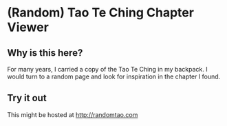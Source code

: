 # (Random) Tao Te Ching Chapter Viewer

## Why is this here?

For many years, I carried a copy of the Tao Te Ching in my backpack. 
I would turn to a random page and look for inspiration in the chapter I found.

## Try it out

This might be hosted at http://randomtao.com

